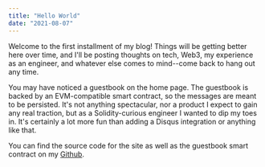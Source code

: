 ```yaml
---
title: "Hello World"
date: "2021-08-07"
---
```


Welcome to the first installment of my blog! Things will be getting better here over time, and I'll be posting thoughts on tech, Web3, my experience as an engineer, and whatever else comes to mind--come back to hang out any time.

You may have noticed a guestbook on the home page. The guestbook is backed by an EVM-compatible smart contract, so the messages are meant to be persisted. It's not anything spectacular, nor a product I expect to gain any real traction, but as a Solidity-curious engineer I wanted to dip my toes in. It's certainly a lot more fun than adding a Disqus integration or anything like that.

You can find the source code for the site as well as the guestbook smart contract on my [Github](https://github.com/jihok).
